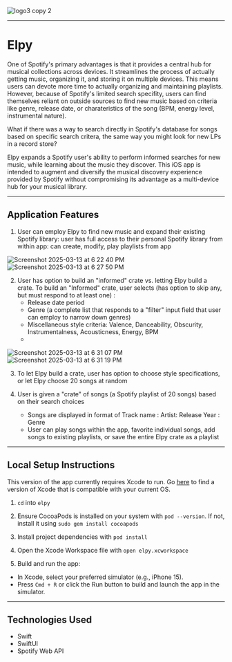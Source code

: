 ![logo3 copy 2](https://github.com/user-attachments/assets/a18fd412-0839-4340-a25a-eaf68a4d1019)

---
# **Elpy**

One of Spotify's primary advantages is that it provides a central hub for musical collections across devices. It streamlines the process of actually getting music, organizing it, and storing it on multiple devices. This means users can devote more time to actually organizing and maintaining playlists. However, because of Spotify's limited search specifity, users can find themselves reliant on outside sources to find new music based on criteria like genre, release date, or charateristics of the song (BPM, energy level, instrumental nature).

What if there was a way to search directly in Spotify's database for songs based on specific search critera, the same way you might look for new LPs in a record store?

Elpy expands a Spotify user's ability to perform informed searches for new music, while learning about the music they discover. This iOS app is intended to augment and diversify the musical discovery experience provided by Spotify without compromising its advantage as a multi-device hub for your musical library.

---

## **Application Features**

1. User can employ Elpy to find new music and expand their existing Spotify library: user has full access to their personal Spotify library from within app: can create, modify, play playlists from app

![Screenshot 2025-03-13 at 6 22 40 PM](https://github.com/user-attachments/assets/c24e41d7-939a-44ed-9ae8-9f069dc963fc)
![Screenshot 2025-03-13 at 6 27 50 PM](https://github.com/user-attachments/assets/1b57e831-ca67-4ccb-9b1b-10a9b51d7dfa)

2. User has option to build an "informed" crate vs. letting Elpy build a crate. To build an "Informed" crate, user selects (has option to skip any, but must respond to at least one) :
   - Release date period
   - Genre (a complete list that responds to a "filter" input field that user can employ to narrow down genres)
   - Miscellaneous style criteria: Valence, Danceability, Obscurity, Instrumentalness, Acousticness, Energy, BPM
   - 
![Screenshot 2025-03-13 at 6 31 07 PM](https://github.com/user-attachments/assets/348d0c4c-394a-4623-b937-aad034ea1e58)
![Screenshot 2025-03-13 at 6 31 19 PM](https://github.com/user-attachments/assets/08857b03-c54c-4bc3-8586-57871210467c)

3. To let Elpy build a crate, user has option to choose style specifications, or let Elpy choose 20 songs at random

4. User is given a "crate" of songs (a Spotify playlist of 20 songs) based on their search choices
   - Songs are displayed in format of Track name : Artist: Release Year : Genre
   - User can play songs within the app, favorite individual songs, add songs to existing playlists, or save the entire Elpy crate as a playlist

---

## **Local Setup Instructions**

This version of the app currently requires Xcode to run. Go [here](https://developer.apple.com/support/xcode/) to find a version of Xcode that is compatible with your current OS.

1. `cd` into `elpy`

2. Ensure CocoaPods is installed on your system with `pod --version`. If not, install it using `sudo gem install cocoapods`

3. Install project dependencies with `pod install`

4. Open the Xcode Workspace file with `open elpy.xcworkspace`

5. Build and run the app:

- In Xcode, select your preferred simulator (e.g., iPhone 15).​
- Press `Cmd + R` or click the Run button to build and launch the app in the simulator.

---

## **Technologies Used**
- Swift
- SwiftUI
- Spotify Web API
